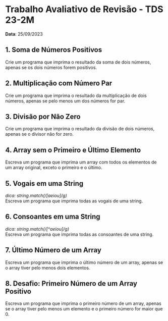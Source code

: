 # Trabalho Avaliativo de Revisão - TDS 23-2M  
**Data**: 25/09/2023

## 1. Soma de Números Positivos  
Crie um programa que imprima o resultado da soma de dois números, apenas se os dois números forem positivos.

## 2. Multiplicação com Número Par  
Crie um programa que imprima o resultado da multiplicação de dois números, apenas se pelo menos um dos números for par.

## 3. Divisão por Não Zero  
Crie um programa que imprima o resultado da divisão de dois números, apenas se o divisor não for zero.

## 4. Array sem o Primeiro e Último Elemento  
Escreva um programa que imprima um array com todos os elementos de um array original, exceto o primeiro e o último.

## 5. Vogais em uma String  
*dica: string.match(/[aeiou]/g)*  
Escreva um programa que imprima todas as vogais de uma string.

## 6. Consoantes em uma String  
*dica: string.match(/[^aeiou]/g)*  
Escreva um programa que imprima todas as consoantes de uma string.

## 7. Último Número de um Array  
Escreva um programa que imprima o último número de um array, apenas se o array tiver pelo menos dois elementos.

## 8. Desafio: Primeiro Número de um Array Positivo  
Escreva um programa que imprima o primeiro número de um array, apenas se o array tiver pelo menos um elemento e o primeiro número for maior que 0.
